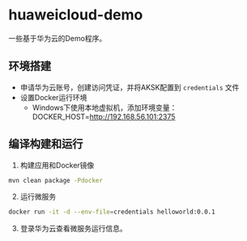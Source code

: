# huaweicloud-demo

一些基于华为云的Demo程序。

## 环境搭建

* 申请华为云账号，创建访问凭证，并将AKSK配置到 `credentials` 文件
* 设置Docker运行环境
    - Windows下使用本地虚拟机，添加环境变量：DOCKER_HOST=http://192.168.56.101:2375

## 编译构建和运行

1. 构建应用和Docker镜像
```bash
mvn clean package -Pdocker
```

2. 运行微服务
```bash
docker run -it -d --env-file=credentials helloworld:0.0.1
```

3. 登录华为云查看微服务运行信息。
